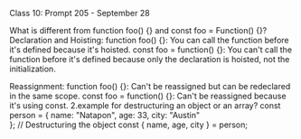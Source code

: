 Class 10: Prompt 205 - September 28

What is different from function foo() {} and const foo = Function() {}?
Declaration and Hoisting:
function foo() {}: You can call the function before it's defined because it's hoisted. const foo = function() {}: You can't call the function before it's defined because only the declaration is hoisted, not the initialization.

Reassignment:
function foo() {}: Can't be reassigned but can be redeclared in the same scope. const foo = function() {}: Can't be reassigned because it's using const.
2.example for destructuring an object or an array?
const person = {
name: "Natapon",
age: 33,
city: "Austin"  
};
// Destructuring the object
const { name, age, city } = person;
